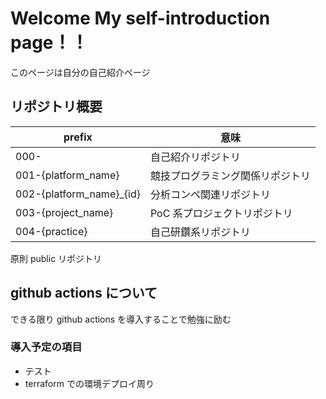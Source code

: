 # Welcome My self-introduction page！！

このページは自分の自己紹介ページ

## リポジトリ概要

| prefix                     | 意味                             |
| -------------------------- | -------------------------------- |
| 000\-                      | 自己紹介リポジトリ               |
| 001\-{platform_name}       | 競技プログラミング関係リポジトリ |
| 002\-{platform_name}\_{id} | 分析コンペ関連リポジトリ         |
| 003\-{project_name}        | PoC 系プロジェクトリポジトリ     |
| 004\-{practice}            | 自己研鑽系リポジトリ             |

原則 public リポジトリ

## github actions について

できる限り github actions を導入することで勉強に励む

### 導入予定の項目

- テスト
- terraform での環境デプロイ周り
